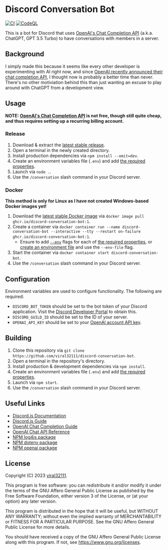 # Discord Conversation Bot

[![CI](https://github.com/viral32111/discord-conversation-bot/actions/workflows/ci.yml/badge.svg)](https://github.com/viral32111/discord-conversation-bot/actions/workflows/ci.yml)
[![CodeQL](https://github.com/viral32111/discord-conversation-bot/actions/workflows/codeql.yml/badge.svg)](https://github.com/viral32111/discord-conversation-bot/actions/workflows/codeql.yml)

This is a bot for Discord that uses [OpenAI's Chat Completion API](https://platform.openai.com/docs/guides/chat) (a.k.a. ChatGPT, GPT 3.5 Turbo) to have conversations with members in a server.

## Background

I simply made this because it seems like every other developer is experimenting with AI right now, and since [OpenAI recently announced their chat completion API](https://openai.com/blog/introducing-chatgpt-and-whisper-apis), I thought now is probably a better time than never. There's no other motiviation behind this than just wanting an excuse to play around with ChatGPT from a development view.

## Usage

**NOTE: [OpenAI's Chat Completion API](https://platform.openai.com/docs/guides/chat) is not free, though still quite cheap, and thus requires setting up a recurring billing account.**

### Release

1. Download & extract the [latest stable release](https://github.com/viral32111/discord-conversation-bot/releases/latest).
2. Open a terminal in the newly created directory.
3. Install production dependencies via `npm install --omit=dev`.
4. Create an environment variables file (`.env`) and add [the required properties](#Configuration).
5. Launch via `node .`.
6. Use the `/conversation` slash command in your Discord server.

### Docker

**This method is only for Linux as I have not created Windows-based Docker images yet!**

1. Download the [latest stable Docker image](https://github.com/viral32111/discord-conversation-bot/pkgs/container/discord-conversation-bot) via `docker image pull ghcr.io/discord-conversation-bot:1`.
2. Create a container via `docker container run --name discord-conversation-bot --interactive --tty --restart on-failure ghcr.io/discord-conversation-bot:1`.
	* Ensure to add [`--env`](https://docs.docker.com/engine/reference/commandline/run/#env) flags for each of [the required properties](#Configuration), or [create an environment file](https://docs.docker.com/compose/environment-variables/env-file/) and use the `--env-file` flag.
3. Start the container via `docker container start discord-conversation-bot`.
4. Use the `/conversation` slash command in your Discord server.

## Configuration

Environment variables are used to configure functionality. The following are required:

* `DISCORD_BOT_TOKEN` should be set to the bot token of your Discord application. Visit the [Discord Developer Portal](https://discord.com/developers/applications) to obtain this.
* `DISCORD_GUILD_ID` should be set to the ID of your server.
* `OPENAI_API_KEY` should be set to your [OpenAI account API key](https://platform.openai.com/account/api-keys).

## Building

1. Clone this repository via `git clone https://github.com/viral32111/discord-conversation-bot`.
2. Open a terminal in the repository's directory.
3. Install production & development dependencies via `npm install`.
4. Create an environment variables file (`.env`) and add [the required properties](#Configuration).
5. Launch via `npm start`.
6. Use the `/conversation` slash command in your Discord server.

## Useful Links

* [Discord.js Documentation](https://discord.js.org/#/docs/discord.js/main/general/welcome)
* [Discord.js Guide](https://discordjs.guide/creating-your-bot/main-file.html)
* [OpenAI Chat Completion Guide](https://platform.openai.com/docs/guides/chat)
* [OpenAI Chat API Reference](https://platform.openai.com/docs/api-reference/chat/create)
* [NPM log4js package](https://www.npmjs.com/package/log4js)
* [NPM dotenv package](https://www.npmjs.com/package/dotenv)
* [NPM openai package](https://www.npmjs.com/package/openai)

## License

Copyright (C) 2023 [viral32111](https://viral32111.com).

This program is free software: you can redistribute it and/or modify
it under the terms of the GNU Affero General Public License as
published by the Free Software Foundation, either version 3 of the
License, or (at your option) any later version.

This program is distributed in the hope that it will be useful,
but WITHOUT ANY WARRANTY; without even the implied warranty of
MERCHANTABILITY or FITNESS FOR A PARTICULAR PURPOSE. See the
GNU Affero General Public License for more details.

You should have received a copy of the GNU Affero General Public License
along with this program. If not, see https://www.gnu.org/licenses.
